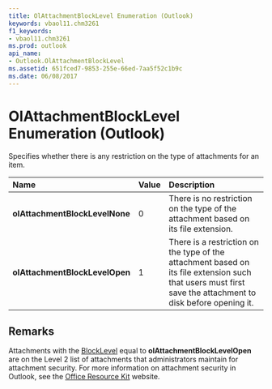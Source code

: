 ```yaml
---
title: OlAttachmentBlockLevel Enumeration (Outlook)
keywords: vbaol11.chm3261
f1_keywords:
- vbaol11.chm3261
ms.prod: outlook
api_name:
- Outlook.OlAttachmentBlockLevel
ms.assetid: 651fced7-9853-255e-66ed-7aa5f52c1b9c
ms.date: 06/08/2017
---
```



# OlAttachmentBlockLevel Enumeration (Outlook)

Specifies whether there is any restriction on the type of attachments for an item.



|Name|Value|Description|
|:-----|:-----|:-----|
| **olAttachmentBlockLevelNone**|0|There is no restriction on the type of the attachment based on its file extension.|
| **olAttachmentBlockLevelOpen**|1|There is a restriction on the type of the attachment based on its file extension such that users must first save the attachment to disk before opening it.|

## Remarks

Attachments with the [BlockLevel](Outlook.Attachment.BlockLevel.md) equal to **olAttachmentBlockLevelOpen** are on the Level 2 list of attachments that administrators maintain for attachment security. For more information on attachment security in Outlook, see the [Office Resource Kit](https://docs.microsoft.com/previous-versions/office/office-2010/cc303401(v=office.14)) website.


